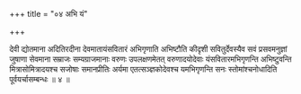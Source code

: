 +++
title = "०४ अभि यं"

+++

देवी द्योतमाना अदितिरदीना देवमातायंसवितारं अभिगृणाति अभिष्टौति कीदृशी सवितुर्देवस्यैव सवं प्रसवमनुज्ञां जुषाणा सेवमाना सम्राजः सम्यग्राजमानाः वरुणः उपलक्षणमेतत् वरुणादयोदेवाः यंसवितारमभिगृणन्ति अभिष्टुवन्ति मित्रासोमित्रादयश्च सजोषाः समानप्रीतिः अर्यमा एतत्सञ्ज्ञकोदेवश्च यमभिगृणन्ति सनः स्तोमांश्चनोधादिति पूर्वयर्चासम्बन्धः ॥ ४ ॥